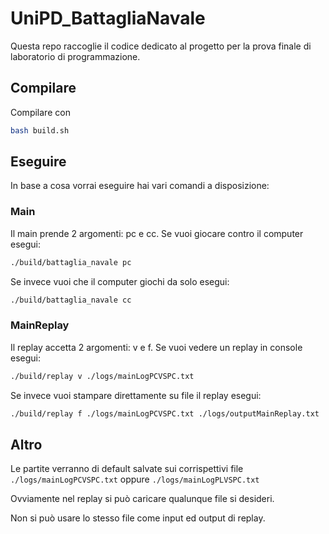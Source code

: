 # UniPD_BattagliaNavale
Questa repo raccoglie il codice dedicato al progetto per la prova finale di laboratorio di programmazione.
## Compilare
Compilare con 
```bash
bash build.sh
```
## Eseguire
In base a cosa vorrai eseguire hai vari comandi a disposizione:

### Main

Il main prende 2 argomenti: pc e cc.
Se vuoi giocare contro il computer esegui:
```bash
./build/battaglia_navale pc
```
Se invece vuoi che il computer giochi da solo esegui:
```bash
./build/battaglia_navale cc
```

### MainReplay

Il replay accetta 2 argomenti: v e f.
Se vuoi vedere un replay in console esegui:
```bash
./build/replay v ./logs/mainLogPCVSPC.txt 
```
Se invece vuoi stampare direttamente su file il replay esegui:
```bash
./build/replay f ./logs/mainLogPCVSPC.txt ./logs/outputMainReplay.txt 
```


## Altro

Le partite verranno di default salvate sui corrispettivi file `./logs/mainLogPCVSPC.txt` oppure `./logs/mainLogPLVSPC.txt`

Ovviamente nel replay si può caricare qualunque file si desideri.

Non si può usare lo stesso file come input ed output di replay.

